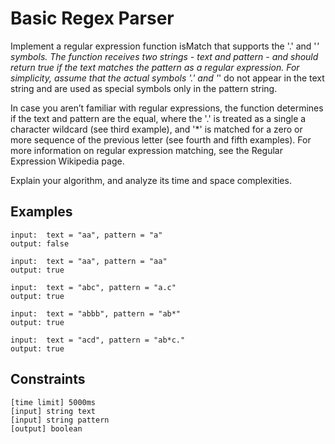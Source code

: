 # Basic Regex Parser

Implement a regular expression function isMatch that supports the '.' and '*' symbols. The function receives 
two strings - text and pattern - and should return true if the text matches the pattern as a regular expression. 
For simplicity, assume that the actual symbols '.' and '*' do not appear in the text string and are used as 
special symbols only in the pattern string.

In case you aren’t familiar with regular expressions, the function determines if the text and pattern 
are the equal, where the '.' is treated as a single a character wildcard (see third example), 
and '*' is matched for a zero or more sequence of the previous letter (see fourth and fifth examples). 
For more information on regular expression matching, see the Regular Expression Wikipedia page.

Explain your algorithm, and analyze its time and space complexities.

## Examples
```
input:  text = "aa", pattern = "a"
output: false

input:  text = "aa", pattern = "aa"
output: true

input:  text = "abc", pattern = "a.c"
output: true

input:  text = "abbb", pattern = "ab*"
output: true

input:  text = "acd", pattern = "ab*c."
output: true
```

## Constraints
```
[time limit] 5000ms
[input] string text
[input] string pattern
[output] boolean
```